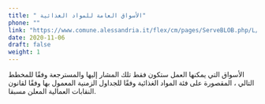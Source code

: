 ```yaml
---
title: " الأسواق العامة للمواد الغذائية"
phone: ""
link: "https://www.comune.alessandria.it/flex/cm/pages/ServeBLOB.php/L/IT/IDPagina/2724?fbclid=IwAR3rBZPpOLvIg5i_071YyIUatwK0EktkD8V9xdO-8Xm5uXi9dFlFMlpkMfY"
date: 2020-11-06
draft: false
weight: 1
---
```


الأسواق التي يمكنها العمل ستكون فقط تلك المشار إليها والمسترجعة وفقًا للمخطط التالي ، المقصورة على فئة المواد الغذائية وفقًا للجداول الزمنية المعمول بها وفقًا لقانون النقابات العمالية المعلن مسبقا.
